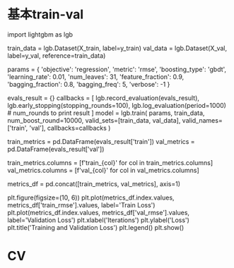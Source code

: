 # 基本train-val

import lightgbm as lgb

train_data = lgb.Dataset(X_train, label=y_train)
val_data = lgb.Dataset(X_val, label=y_val, reference=train_data)

params = {
    'objective': 'regression',
    'metric': 'rmse',
    'boosting_type': 'gbdt',
    'learning_rate': 0.01,
    'num_leaves': 31,
    'feature_fraction': 0.9,
    'bagging_fraction': 0.8,
    'bagging_freq': 5,
    'verbose': -1
}

evals_result = {}
callbacks = [
    lgb.record_evaluation(evals_result),
    lgb.early_stopping(stopping_rounds=100),
    lgb.log_evaluation(period=1000) # num_rounds to print result
]
model = lgb.train(
    params,
    train_data,
    num_boost_round=10000,
    valid_sets=[train_data, val_data],
    valid_names=['train', 'val'],
    callbacks=callbacks
)

train_metrics = pd.DataFrame(evals_result['train'])
val_metrics = pd.DataFrame(evals_result['val'])

train_metrics.columns = [f'train_{col}' for col in train_metrics.columns]
val_metrics.columns = [f'val_{col}' for col in val_metrics.columns]

metrics_df = pd.concat([train_metrics, val_metrics], axis=1)

plt.figure(figsize=(10, 6))
plt.plot(metrics_df.index.values, metrics_df['train_rmse'].values, label='Train Loss')
plt.plot(metrics_df.index.values, metrics_df['val_rmse'].values, label='Validation Loss')
plt.xlabel('Iterations')
plt.ylabel('Loss')
plt.title('Training and Validation Loss')
plt.legend()
plt.show()


# CV




